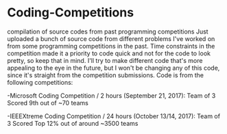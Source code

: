 # Coding-Competitions
compilation of source codes from past programming competitions
Just uploaded a bunch of source code from different problems I've worked on from some programming competitions in the past. Time constraints in the competition made it a priority to code quick and not for the code to look pretty, so keep that in mind. I'll try to make different code that's more appealing to the eye in the future, but I won't be changing any of this code, since it's straight from the competition submissions.
Code is from the following competitions:

-Microsoft Coding Competition / 2 hours (September 21, 2017): Team of 3
  Scored 9th out of ~70 teams
 
 -IEEEXtreme Coding Competition / 24 hours (October 13/14, 2017): Team of 3 
  Scored Top 12% out of around ~3500 teams
